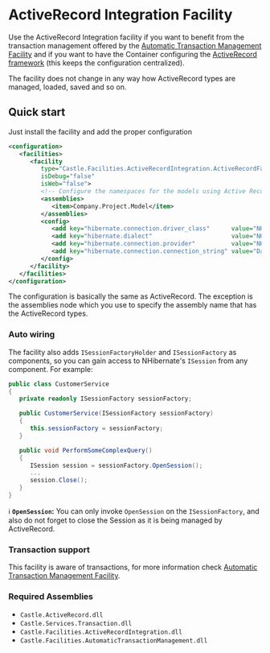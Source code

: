 # ActiveRecord Integration Facility

Use the ActiveRecord Integration facility if you want to benefit from the transaction management offered by
the [Automatic Transaction Management Facility](atm-facility.md) and if you want to have the Container configuring
the [ActiveRecord framework](https://github.com/castleproject/ActiveRecord) (this keeps the configuration centralized).

The facility does not change in any way how ActiveRecord types are managed, loaded, saved and so on.

## Quick start

Just install the facility and add the proper configuration

```xml
<configuration>
   <facilities>
      <facility
         type="Castle.Facilities.ActiveRecordIntegration.ActiveRecordFacility, Castle.Facilities.ActiveRecordIntegration"
         isDebug="false"
         isWeb="false">
         <!-- Configure the namespaces for the models using Active Record Intergration -->
         <assemblies>
            <item>Company.Project.Model</item>
         </assemblies>
         <config>
            <add key="hibernate.connection.driver_class"      value="NHibernate.Driver.SqlClientDriver" />
            <add key="hibernate.dialect"                      value="NHibernate.Dialect.MsSql2000Dialect" />
            <add key="hibernate.connection.provider"          value="NHibernate.Connection.DriverConnectionProvider" />
            <add key="hibernate.connection.connection_string" value="Data Source=.;Initial Catalog=appdb;Integrated Security=SSPI" />
         </config>
      </facility>
   </facilities>
</configuration>
```

The configuration is basically the same as ActiveRecord. The exception is the assemblies node which you use to specify
the assembly name that has the ActiveRecord types.

### Auto wiring

The facility also adds `ISessionFactoryHolder` and `ISessionFactory` as components, so you can gain access to
NHibernate's `ISession` from any component. For example:

```csharp
public class CustomerService
{
   private readonly ISessionFactory sessionFactory;

   public CustomerService(ISessionFactory sessionFactory)
   {
      this.sessionFactory = sessionFactory;
   }

   public void PerformSomeComplexQuery()
   {
      ISession session = sessionFactory.OpenSession();
      ...
      session.Close();
   }
}
```

:information_source: **`OpenSession`:** You can only invoke `OpenSession` on the `ISessionFactory`, and also do not
forget to close the Session as it is being managed by ActiveRecord.

### Transaction support

This facility is aware of transactions, for more information
check [Automatic Transaction Management Facility](atm-facility.md).

### Required Assemblies

* `Castle.ActiveRecord.dll`
* `Castle.Services.Transaction.dll`
* `Castle.Facilities.ActiveRecordIntegration.dll`
* `Castle.Facilities.AutomaticTransactionManagement.dll`